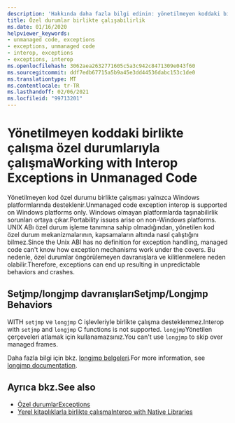 ```yaml
---
description: 'Hakkında daha fazla bilgi edinin: yönetilmeyen koddaki birlikte çalışma özel durumlarıyla çalışma'
title: Özel durumlar birlikte çalışabilirlik
ms.date: 01/16/2020
helpviewer_keywords:
- unmanaged code, exceptions
- exceptions, unmanaged code
- interop, exceptions
- exceptions, interop
ms.openlocfilehash: 3062aea2632771605c5a3c942c8471309e043f60
ms.sourcegitcommit: ddf7edb67715a5b9a45e3dd44536dabc153c1de0
ms.translationtype: MT
ms.contentlocale: tr-TR
ms.lasthandoff: 02/06/2021
ms.locfileid: "99713201"
---
```

# <a name="working-with-interop-exceptions-in-unmanaged-code"></a><span data-ttu-id="4dd28-103">Yönetilmeyen koddaki birlikte çalışma özel durumlarıyla çalışma</span><span class="sxs-lookup"><span data-stu-id="4dd28-103">Working with Interop Exceptions in Unmanaged Code</span></span>

<span data-ttu-id="4dd28-104">Yönetilmeyen kod özel durumu birlikte çalışması yalnızca Windows platformlarında desteklenir.</span><span class="sxs-lookup"><span data-stu-id="4dd28-104">Unmanaged code exception interop is supported on Windows platforms only.</span></span> <span data-ttu-id="4dd28-105">Windows olmayan platformlarda taşınabilirlik sorunları ortaya çıkar.</span><span class="sxs-lookup"><span data-stu-id="4dd28-105">Portability issues arise on non-Windows platforms.</span></span> <span data-ttu-id="4dd28-106">UNIX ABı özel durum işleme tanımına sahip olmadığından, yönetilen kod özel durum mekanizmalarının, kapsamaların altında nasıl çalıştığını bilmez.</span><span class="sxs-lookup"><span data-stu-id="4dd28-106">Since the Unix ABI has no definition for exception handling, managed code can't know how exception mechanisms work under the covers.</span></span> <span data-ttu-id="4dd28-107">Bu nedenle, özel durumlar öngörülemeyen davranışlara ve kilitlenmelere neden olabilir.</span><span class="sxs-lookup"><span data-stu-id="4dd28-107">Therefore, exceptions can end up resulting in unpredictable behaviors and crashes.</span></span>

## <a name="setjmplongjmp-behaviors"></a><span data-ttu-id="4dd28-108">Setjmp/longjmp davranışları</span><span class="sxs-lookup"><span data-stu-id="4dd28-108">Setjmp/Longjmp Behaviors</span></span>

<span data-ttu-id="4dd28-109">WITH `setjmp` ve `longjmp` C işlevleriyle birlikte çalışma desteklenmez.</span><span class="sxs-lookup"><span data-stu-id="4dd28-109">Interop with `setjmp` and `longjmp` C functions is not supported.</span></span> <span data-ttu-id="4dd28-110">`longjmp`Yönetilen çerçeveleri atlamak için kullanamazsınız.</span><span class="sxs-lookup"><span data-stu-id="4dd28-110">You can't use `longjmp` to skip over managed frames.</span></span>

<span data-ttu-id="4dd28-111">Daha fazla bilgi için bkz. [longjmp belgeleri](/cpp/c-runtime-library/reference/longjmp).</span><span class="sxs-lookup"><span data-stu-id="4dd28-111">For more information, see [longjmp documentation](/cpp/c-runtime-library/reference/longjmp).</span></span>

## <a name="see-also"></a><span data-ttu-id="4dd28-112">Ayrıca bkz.</span><span class="sxs-lookup"><span data-stu-id="4dd28-112">See also</span></span>

- [<span data-ttu-id="4dd28-113">Özel durumlar</span><span class="sxs-lookup"><span data-stu-id="4dd28-113">Exceptions</span></span>](index.md)
- [<span data-ttu-id="4dd28-114">Yerel kitaplıklarla birlikte çalışma</span><span class="sxs-lookup"><span data-stu-id="4dd28-114">Interop with Native Libraries</span></span>](https://www.mono-project.com/docs/advanced/pinvoke/#runtime-exception-propagation)
